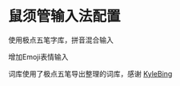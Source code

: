 # 鼠须管输入法配置

使用极点五笔字库，拼音混合输入

增加Emoji表情输入


词库使用了极点五笔导出整理的词库，感谢 [KyleBing](https://github.com/KyleBing/rime-wubi86-jidian)


